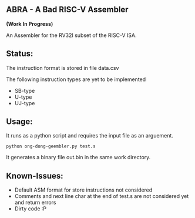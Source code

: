 ABRA - A Bad RISC-V Assembler
----------------------
**(Work In Progress)**

An Assembler for the RV32I subset of the RISC-V ISA.

Status:
------
The instruction format is stored in file data.csv

The following instruction types are yet to be implemented
- SB-type
- U-type
- UJ-type

Usage:
------
It runs as a python script and requires the input file as an arguement.

	python ong-dong-geembler.py test.s

It generates a binary file out.bin in the same work directory.

Known-Issues:
-------------
- Default ASM format for store instructions not considered
- Comments and next line char at the end of test.s are not considered yet and return errors
- Dirty code :P
